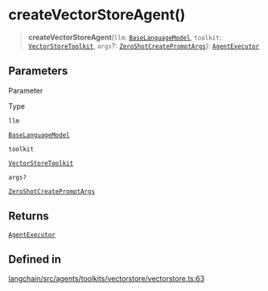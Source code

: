 createVectorStoreAgent()
========================

> **createVectorStoreAgent**(`llm`: [`BaseLanguageModel`](/docs/api/base_language/classes/BaseLanguageModel), `toolkit`: [`VectorStoreToolkit`](/docs/api/agents/classes/VectorStoreToolkit), `args`?: [`ZeroShotCreatePromptArgs`](/docs/api/agents/interfaces/ZeroShotCreatePromptArgs)): [`AgentExecutor`](/docs/api/agents/classes/AgentExecutor)

Parameters[​](#parameters "Direct link to Parameters")
------------------------------------------------------

Parameter

Type

`llm`

[`BaseLanguageModel`](/docs/api/base_language/classes/BaseLanguageModel)

`toolkit`

[`VectorStoreToolkit`](/docs/api/agents/classes/VectorStoreToolkit)

`args?`

[`ZeroShotCreatePromptArgs`](/docs/api/agents/interfaces/ZeroShotCreatePromptArgs)

Returns[​](#returns "Direct link to Returns")
---------------------------------------------

[`AgentExecutor`](/docs/api/agents/classes/AgentExecutor)

Defined in[​](#defined-in "Direct link to Defined in")
------------------------------------------------------

[langchain/src/agents/toolkits/vectorstore/vectorstore.ts:63](https://github.com/hwchase17/langchainjs/blob/46e1734/langchain/src/agents/toolkits/vectorstore/vectorstore.ts#L63)
